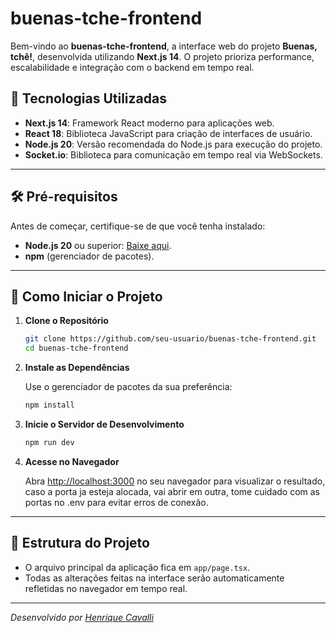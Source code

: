 # buenas-tche-frontend

Bem-vindo ao **buenas-tche-frontend**, a interface web do projeto **Buenas, tchê!**, desenvolvida utilizando **Next.js 14**. O projeto prioriza performance, escalabilidade e integração com o backend em tempo real.

## 🚀 Tecnologias Utilizadas

- **Next.js 14**: Framework React moderno para aplicações web.
- **React 18**: Biblioteca JavaScript para criação de interfaces de usuário.
- **Node.js 20**: Versão recomendada do Node.js para execução do projeto.
- **Socket.io**: Biblioteca para comunicação em tempo real via WebSockets.

---

## 🛠️ Pré-requisitos

Antes de começar, certifique-se de que você tenha instalado:

- **Node.js 20** ou superior: [Baixe aqui](https://nodejs.org).
- **npm** (gerenciador de pacotes).

---

## 🚀 Como Iniciar o Projeto

1. **Clone o Repositório**

    ```bash
    git clone https://github.com/seu-usuario/buenas-tche-frontend.git
    cd buenas-tche-frontend
    ```

2. **Instale as Dependências**

    Use o gerenciador de pacotes da sua preferência:

    ```bash
    npm install
    ```

3. **Inicie o Servidor de Desenvolvimento**

    ```bash
    npm run dev
    ```

4. **Acesse no Navegador**

    Abra [http://localhost:3000](http://localhost:3000) no seu navegador para visualizar o resultado, caso a porta ja esteja alocada, vai abrir em outra, tome cuidado com as portas no .env para evitar erros de conexão.

---

## 📄 Estrutura do Projeto

- O arquivo principal da aplicação fica em `app/page.tsx`.
- Todas as alterações feitas na interface serão automaticamente refletidas no navegador em tempo real.

---

_Desenvolvido por [Henrique Cavalli](https://github.com/HenriqueCavalli)_
